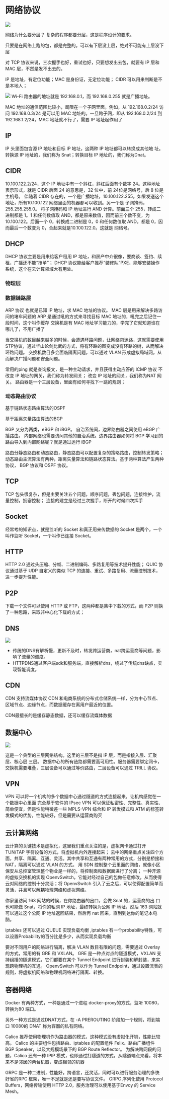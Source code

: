# 网络协议


![](%E7%BD%91%E7%BB%9C%E5%8D%8F%E8%AE%AE/5EB46355-CCA7-4D73-8C0F-651AFD3E1EB1.png)

网络为什么要分层？
复杂的程序都要分层，这是程序设计的要求。

只要是在网络上跑的包，都是完整的。可以有下层没上层，绝对不可能有上层没下层

对 TCP 协议来说，三次握手也好，重试也好，只要想发出去包，就要有 IP 层和MAC 层，不然是发不出去的。

IP 是地址，有定位功能；MAC 是身份证，无定位功能；
CIDR 可以用来判断是不是本地人；

![](%E7%BD%91%E7%BB%9C%E5%8D%8F%E8%AE%AE/71E31691-0694-4782-B6A6-0618B3C1110A.png)
Wi-Fi 路由器的地址就是 192.168.0.1，而 192.168.0.255 就是广播地址。

MAC 地址的通信范围比较小，局限在一个子网里面。例如，从 192.168.0.2/24 访问 192.168.0.3/24 是可以用 MAC 地址的。一旦跨子网，即从 192.168.0.2/24 到192.168.1.2/24，MAC 地址就不行了，需要 IP 地址起作用了

## IP
IP 头里面包含源 IP 地址和目标 IP 地址，这两种 IP 地址都可以转换成其他地
址。转换源 IP 地址的，我们称为 Snat；转换目标 IP 地址的，我们称为Dnat。


## CIDR
10.100.122.2/24，这个 IP 地址中有一个斜杠，斜杠后面有个数字 24。这种地址表示形式，就是 CIDR
后面 24 的意思是，32 位中，前 24位是网络号，后 8 位是主机号。
伴随着 CIDR 存在的，一个是广播地址，10.100.122.255。如果发送这个地址，所有10.100.122 网络里面的机器都可以收到。另一个是
子网掩码，255.255.255.0。
将子网掩码和 IP 地址进行 AND 计算。前面三个 255，转成二进制都是 1。1 和任何数值取 AND，都是原来数值，因而前三个数不变，为 10.100.122。后面一个 0，转换成二进制是 0，0 和任何数值取 AND，都是 0，因而最后一个数变为 0，合起来就是10.100.122.0。这就是
网络号。


## DHCP
DHCP 协议主要是用来给客户租用 IP 地址，和房产中介很像，要商谈、签约、续租，广播还不能“抢单”；
DHCP 协议能给客户推荐“装修队”PXE，能够安装操作系统，这个在云计算领域大有用处。

### 物理层

### 数据链路层
ARP 协议
也就是已知 IP 地址，求 MAC 地址的协议。
MAC 层是用来解决多路访问的堵车问题的
ARP 是通过吼的方式来寻找目标 MAC 地址的，吼完之后记住一段时间，这个叫作缓存
交换机是有 MAC 地址学习能力的，学完了它就知道谁在哪儿了，不用广播了

当交换机的数目越来越多的时候，会遭遇环路问题，让网络包迷路，这就需要使用 STP协议，通过华山论剑比武的方式，将有环路的图变成没有环路的树，从而解决环路问题。
交换机数目多会面临隔离问题，可以通过 VLAN 形成虚拟局域网，从而解决广播问题和安全问题。


常用的ping 就是查询报文，是一种主动请求，并且获得主动应答的 ICMP 协议
不改变 IP 地址的网关，我们称为转发网关；
改变 IP 地址的网关，我们称为NAT 网关。
路由器是一个三层设备，里面有如何寻找下一跳的规则；


### 动态路由协议
基于链路状态路由算法的OSPF

基于距离矢量路由算法的BGP

BGP 又分为两类，eBGP 和 iBGP。
自治系统间，边界路由器之间使用 eBGP 广播路由。
内部网络也需要访问其他的自治系统。边界路由器如何将 BGP 学习到的路由导入到内部网络呢？就是通过运行 iBGP


路由分静态路由和动态路由，静态路由可以配置复杂的策略路由，控制转发策略；
动态路由主流算法有两种，距离矢量算法和链路状态算法。基于两种算法产生两种协议，
BGP 协议和 OSPF 协议。

## TCP
TCP 包头很复杂，但是主要关注五个问题，顺序问题，丢包问题，连接维护，流量控制，拥塞控制；
连接的建立是经过三次握手，断开的时候四次挥手


## Socket
经常考的知识点，就是监听的 Socket 和真正用来传数据的 Socket 是两个，一个叫作监听 Socket，一个叫作已连接 Socket。


## HTTP
HTTP 2.0 通过头压缩、分帧、二进制编码、多路复用等技术提升性能；
QUIC 协议通过基于 UDP 自定义的类似 TCP 的连接、重试、多路复用、流量控制技术，进一步提升性能。

## P2P
下载一个文件可以使用 HTTP 或 FTP，这两种都是集中下载的方式，而 P2P 则换了一种思路，采取非中心化下载的方式；


## DNS
![](%E7%BD%91%E7%BB%9C%E5%8D%8F%E8%AE%AE/29411748-DF90-4FB8-8056-57A095B37E57.png)

* 传统的DNS有解析慢，更新不及时，转发跨运营商，nat跨运营商等问题，影响了流量的调度。
* HTTPDNS通过客户端sdk和服务端，直接解析dns，绕过了传统dns缺点，实现智能调度。


## CDN
CDN 支持流媒体协议
CDN 和电商系统的分布式仓储系统一样，分为中心节点、区域节点、边缘节点，而数据缓存在离用户最近的位置。

CDN最擅长的是缓存静态数据，还可以缓存流媒体数据


## 数据中心
![](%E7%BD%91%E7%BB%9C%E5%8D%8F%E8%AE%AE/5721EF48-DF1F-419C-8B78-0BD03801E466.png)

这是一个典型的三层网络结构。这里的三层不是指 IP 层，而是指接入层、汇聚层、核心层 三层。
数据中心的所有链路都需要高可用性。服务器需要绑定网卡，交换机需要堆叠，三层设备可以通过等价路由，二层设备可以通过 TRILL 协议。

## VPN
VPN 可以将一个机构的多个数据中心通过隧道的方式连接起来，让机构感觉在一个数据中心里面
完全基于软件的 IPsec VPN 可以保证私密性、完整性、真实性、简单便宜，但是性能稍微差一些
MPLS-VPN 综合和 IP 转发模式和 ATM 的标签转发模式的优势，性能较好，但是需要从运营商购买


## 云计算网络
云计算的关键技术是虚拟化，这里我们重点关注的是，虚拟网卡通过打开 TUN/TAP 字符设备的方式，将虚拟机内外连接起来；
云中的网络重点关注四个方面，共享、隔离、互通、灵活。其中共享和互通有两种常用的方式，分别是桥接和 NAT，隔离可以通过 VLAN 的方式。
用 SDN 控制整个云里面的网络，就像小区保安从总控室管理整个物业是一样的，将控制面和数据面进行了分离；
一种开源的虚拟交换机的实现 OpenvSwitch，它能对经过自己的包做任意修改，从而使得云对网络的控制十分灵活；将 OpenvSwitch 引入了云之后，可以使得配置简单而灵活，并且可以解耦物理网络和虚拟网络。

你家里访问 163 网站的时候，在你路由器的出口，会做 Snat 的，运营商的出
口也可能做 Snat，将你的私网 IP 地址，最终转换为公网 IP 地址，然后 163 网站就可以通过这个公网 IP 地址返回结果，然后再 nat 回来，直到到达你的笔记本电脑。

iptables 还可以通过 QUEUE 实现负载均衡 ,iptables 有一个probability特性，可以设置Probability的百分比是多少，从而实现负载均衡

要对不同用户的网络进行隔离，解决 VLAN 数目有限的问题，需要通过 Overlay 的方式，常用的有 GRE 和 VXLAN。
GRE 是一种点对点的隧道模式，VXLAN 支持组播的隧道模式，它们都要在某个 Tunnel Endpoint 进行封装和解封装，来实现跨物理机的互通。
OpenvSwitch 可以作为 Tunnel Endpoint，通过设置流表的规则，将虚拟机网络和物理机网络进行隔离、转换。

## 容器网络
Docker 有两种方式，一种是通过一个进程
docker-proxy的方式，监听 10080，转换为80 端口。

另外一种方式是通过DNAT方式，在 -A PREROUTING 阶段加一个规则，将到端口 10080的 DNAT 称为容器的私有网络。

Calico 推荐使用物理机作为路由器的模式，这种模式没有虚拟化开销，性能比较高。
Calico 的主要组件包括路由、iptables 的配置组件 Felix、路由广播组件 BGP
Speaker，以及大规模场景下的 BGP Route Reflector。
为解决跨网段的问题，Calico 还有一种 IPIP 模式，也即通过打隧道的方式，从隧道端点来看，将本来不是邻居的两台机器，变成相邻的机器


GRPC 是一种二进制，性能好，跨语言，还灵活，同时可以进行服务治理的多快好省的RPC 框架，唯一不足就是还是要写协议文件。
GRPC 序列化使用 Protocol Buffers，网络传输使用 HTTP 2.0，服务治理可以使用基于Envoy 的 Service Mesh。
